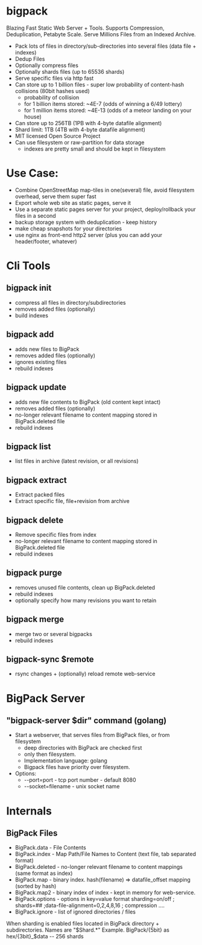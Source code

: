 # bigpack

Blazing Fast Static Web Server + Tools. 
Supports Compression, Deduplication, Petabyte Scale. 
Serve Millions Files from an Indexed Archive.

* Pack lots of files in directory/sub-directories into several files (data file + indexes)
* Dedup Files
* Optionally compress files
* Optionally shards files (up to 65536 shards)
* Serve specific files via http fast
* Can store up to 1 billion files - super low probability of content-hash collisions (80bit hashes used)
    * probability of collision
    *  for 1 billion items stored: ~4E-7 (odds of winning a 6/49 lottery)
    *  for 1 million items stored: ~4E-13 (odds of a meteor landing on your house)
* Can store up to 256TB (1PB with 4-byte datafile alignment)
* Shard limit: 1TB (4TB with 4-byte datafile alignment)
* MIT licensed Open Source Project
* Can use filesystem or raw-partition for data storage
    * indexes are pretty small and should be kept in filesystem

# Use Case:
* Combine OpenStreetMap map-tiles in one(several) file, avoid filesystem overhead, serve them super fast
* Export whole web site as static pages, serve it
* Use a separate static pages server for your project, deploy/rollback your files in a second
* backup storage system with deduplication - keep history
* make cheap snapshots for your directories
* use nginx as front-end http2 server (plus you can add your header/footer, whatever)

# Cli Tools

## bigpack init
* compress all files in directory/subdirectories
* removes added files (optionally)
* build indexes

## bigpack add
* adds new files to BigPack 
* removes added files (optionally)
* ignores existing files
* rebuild indexes

## bigpack update
* adds new file contents to BigPack (old content kept intact)
* removes added files (optionally)
* no-longer relevant filename to content mapping stored in BigPack.deleted file
* rebuild indexes

## bigpack list
* list files in archive (latest revision, or all revisions)

## bigpack extract
* Extract packed files
* Extract specific file, file+revision from archive

## bigpack delete
* Remove specific files from index
* no-longer relevant filename to content mapping stored in BigPack.deleted file
* rebuild indexes

## bigpack purge
* removes unused file contents, clean up BigPack.deleted
* rebuild indexes
* optionally specify how many revisions you want to retain

## bigpack merge
 * merge two or several bigpacks
 * rebuild indexes

## bigpack-sync $remote
 * rsync changes + (optionally) reload remote web-service

# BigPack Server

## "bigpack-server $dir" command (golang)
* Start a webserver, that serves files from  BigPack files, or from filesystem
    * deep directories with BigPack are checked first
    * only then filesystem.
    * Implementation language: golang
    * Bigpack files have priority over filesystem.
* Options:  
    * --port=port  - tcp port number - default 8080
    * --socket=filename   - unix socket name
    
    
# Internals

## BigPack Files
* BigPack.data  - File Contents
* BigPack.index - Map Path/File Names to Content (text file, tab separated format)
* BigPack.deleted - no-longer relevant filename to content mappings (same format as index)
* BigPack.map - binary index. hash(filename) => datafile_offset mapping (sorted by hash)
* BigPack.map2 - binary index of index - kept in memory for web-service.
* BigPack.options - options in key=value format
    sharding=on/off ; shards=## ;data-file-alignment=0,2,4,8,16 ; compression ....
* BigPack.ignore - list of ignored directories / files

When sharding is enabled files located in BigPack directory + subdirectories.
Names are "$Shard.*"
Example. BigPack/{5bit} as hex/{3bit}_$data    -- 256 shards
